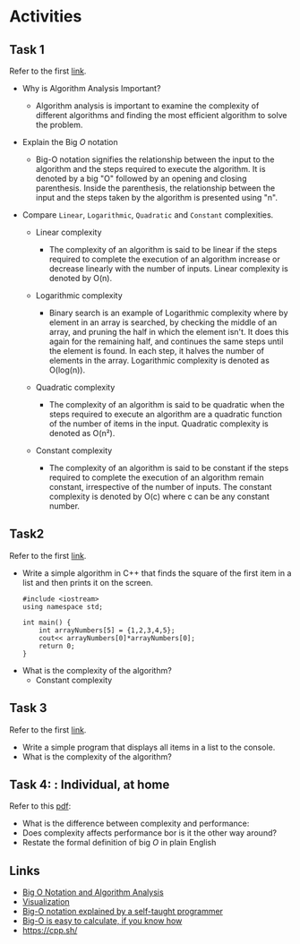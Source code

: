 # Activities

## Task 1

Refer to the first [link](#links).

- Why is Algorithm Analysis Important?
    - Algorithm analysis is important to examine the complexity of different algorithms and finding the most efficient algorithm to solve the problem.

- Explain the Big $O$ notation
    - Big-O notation signifies the relationship between the input to the algorithm and the steps required to execute the algorithm. It is denoted by a big "O" followed by an opening and closing parenthesis. Inside the parenthesis, the relationship between the input and the steps taken by the algorithm is presented using "n".

- Compare `Linear`, `Logarithmic`, `Quadratic` and `Constant` complexities.
    - Linear complexity
        - The complexity of an algorithm is said to be linear if the steps required to complete the execution of an algorithm increase or decrease linearly with the number of inputs. Linear complexity is denoted by O(n).

    - Logarithmic complexity
        - Binary search is an example of Logarithmic complexity where by element in an array is searched, by checking the middle of an array, and pruning the half in which the element isn't. It does this again for the remaining half, and continues the same steps until the element is found. In each step, it halves the number of elements in the array. Logarithmic complexity is denoted as O(log(n)).

    - Quadratic complexity
        - The complexity of an algorithm is said to be quadratic when the steps required to execute an algorithm are a quadratic function of the number of items in the input. Quadratic complexity is denoted as O(n²).

    - Constant complexity 
        - The complexity of an algorithm is said to be constant if the steps required to complete the execution of an algorithm remain constant, irrespective of the number of inputs. The constant complexity is denoted by O(c) where c can be any constant number.

## Task2

Refer to the first [link](#links).

- Write a simple algorithm in C++ that finds the square of the first item in a list and then prints it on the screen.
    ```
    #include <iostream>
    using namespace std;

    int main() {
        int arrayNumbers[5] = {1,2,3,4,5};
        cout<< arrayNumbers[0]*arrayNumbers[0];   
        return 0;
    }
    ```
- What is the complexity of the algorithm?
    - Constant complexity

## Task 3

Refer to the first [link](#links).

- Write a simple program that displays all items in a list to the console.
- What is the complexity of the algorithm?

## Task 4: : Individual, at home

Refer to this [pdf](./big_o.pdf):

- What is the difference between complexity and performance:
- Does complexity affects performance bor is it the other way around?
- Restate the formal definition of big $O$ in plain English

## Links

- [Big O Notation and Algorithm Analysis ](https://stackabuse.com/big-o-notation-and-algorithm-analysis-with-python-examples/)
- [Visualization](https://www.cs.usfca.edu/~galles/visualization/Search.html)
- [Big-O notation explained by a self-taught programmer](https://justin.abrah.ms/computer-science/big-o-notation-explained.html)
- [Big-O is easy to calculate, if you know how](https://justin.abrah.ms/computer-science/how-to-calculate-big-o.html)
- https://cpp.sh/
